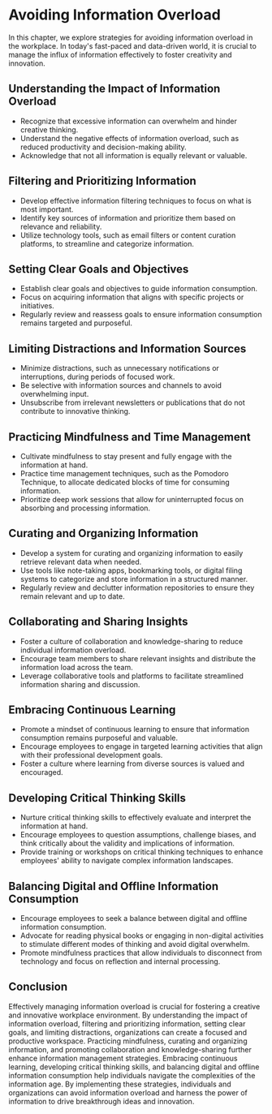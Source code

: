 Avoiding Information Overload
======================================

In this chapter, we explore strategies for avoiding information overload in the workplace. In today's fast-paced and data-driven world, it is crucial to manage the influx of information effectively to foster creativity and innovation.

Understanding the Impact of Information Overload
------------------------------------------------

* Recognize that excessive information can overwhelm and hinder creative thinking.
* Understand the negative effects of information overload, such as reduced productivity and decision-making ability.
* Acknowledge that not all information is equally relevant or valuable.

Filtering and Prioritizing Information
--------------------------------------

* Develop effective information filtering techniques to focus on what is most important.
* Identify key sources of information and prioritize them based on relevance and reliability.
* Utilize technology tools, such as email filters or content curation platforms, to streamline and categorize information.

Setting Clear Goals and Objectives
----------------------------------

* Establish clear goals and objectives to guide information consumption.
* Focus on acquiring information that aligns with specific projects or initiatives.
* Regularly review and reassess goals to ensure information consumption remains targeted and purposeful.

Limiting Distractions and Information Sources
---------------------------------------------

* Minimize distractions, such as unnecessary notifications or interruptions, during periods of focused work.
* Be selective with information sources and channels to avoid overwhelming input.
* Unsubscribe from irrelevant newsletters or publications that do not contribute to innovative thinking.

Practicing Mindfulness and Time Management
------------------------------------------

* Cultivate mindfulness to stay present and fully engage with the information at hand.
* Practice time management techniques, such as the Pomodoro Technique, to allocate dedicated blocks of time for consuming information.
* Prioritize deep work sessions that allow for uninterrupted focus on absorbing and processing information.

Curating and Organizing Information
-----------------------------------

* Develop a system for curating and organizing information to easily retrieve relevant data when needed.
* Use tools like note-taking apps, bookmarking tools, or digital filing systems to categorize and store information in a structured manner.
* Regularly review and declutter information repositories to ensure they remain relevant and up to date.

Collaborating and Sharing Insights
----------------------------------

* Foster a culture of collaboration and knowledge-sharing to reduce individual information overload.
* Encourage team members to share relevant insights and distribute the information load across the team.
* Leverage collaborative tools and platforms to facilitate streamlined information sharing and discussion.

Embracing Continuous Learning
-----------------------------

* Promote a mindset of continuous learning to ensure that information consumption remains purposeful and valuable.
* Encourage employees to engage in targeted learning activities that align with their professional development goals.
* Foster a culture where learning from diverse sources is valued and encouraged.

Developing Critical Thinking Skills
-----------------------------------

* Nurture critical thinking skills to effectively evaluate and interpret the information at hand.
* Encourage employees to question assumptions, challenge biases, and think critically about the validity and implications of information.
* Provide training or workshops on critical thinking techniques to enhance employees' ability to navigate complex information landscapes.

Balancing Digital and Offline Information Consumption
-----------------------------------------------------

* Encourage employees to seek a balance between digital and offline information consumption.
* Advocate for reading physical books or engaging in non-digital activities to stimulate different modes of thinking and avoid digital overwhelm.
* Promote mindfulness practices that allow individuals to disconnect from technology and focus on reflection and internal processing.

Conclusion
----------

Effectively managing information overload is crucial for fostering a creative and innovative workplace environment. By understanding the impact of information overload, filtering and prioritizing information, setting clear goals, and limiting distractions, organizations can create a focused and productive workspace. Practicing mindfulness, curating and organizing information, and promoting collaboration and knowledge-sharing further enhance information management strategies. Embracing continuous learning, developing critical thinking skills, and balancing digital and offline information consumption help individuals navigate the complexities of the information age. By implementing these strategies, individuals and organizations can avoid information overload and harness the power of information to drive breakthrough ideas and innovation.

